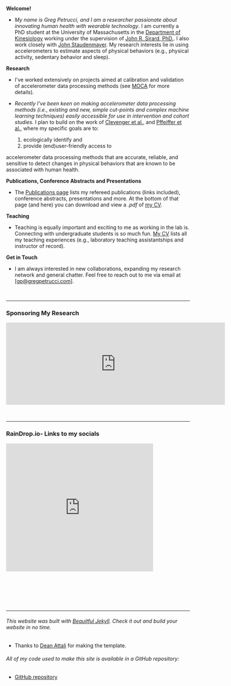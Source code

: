 **Welcome!**
- _My name is Greg Petrucci, and I am a researcher passionate about innovating human health with wearable technology_. I am currently a PhD student at the University of Massachusetts in the [Department of Kinesiology](https://www.umass.edu/sphhs/kinesiology) working under the supervision of  [John R. Sirard, PhD.](https://blogs.umass.edu/pahl/about-us/bios/john-sirard/). I also work closely with [John Staudenmayer](https://www.umass.edu/mathematics-statistics/directory/faculty/john-staudenmayer). My research interests lie in using accelerometers to estimate aspects of physical behaviors (e.g., physical activity, sedentary behavior and sleep).

**Research**
 - I've worked extensively on projects aimed at calibration and validation of accelerometer data processing methods (see [MOCA](https://gregpetrucci.com/moca/) for more details).
 
- _Recently I've been keen on making accelerometer data processing methods (i.e., existing and new, simple cut-points and complex machine learning techniques) easily accessible for use in intervention and cohort studies._ I plan to build on the work of [Clevenger et al.,][1] and [Pffeiffer et al.,][2] where my specific goals are to: 
	1) ecologically identify and 
	2) provide (end)user-friendly access to

accelerometer data processing methods that are accurate, reliable, and sensitive to detect changes in physical behaviors that are known to be associated with human health.  

[1]: https://iopscience.iop.org/article/10.1088/1361-6579/ac89c9
[2]: https://iopscience.iop.org/article/10.1088/1361-6579/ac89ca   

**Publications, Conference Abstracts and Presentations**
- The [Publications page](pubs.md)  lists my refereed publications (links included), conference abstracts, presentations and more. At the bottom of that page (and here) you can download and view a _.pdf_ of [my CV](https://gregpetrucci.com/assets/js/viewerjs-0.5.8/ViewerJS/PetrucciJr_CV_03_28_24.pdf).

**Teaching**
- Teaching is equally important and exciting to me as working in the lab is. Connecting with undergraduate students is so much fun.  [My CV](PetrucciJr_CV_11_30_23.pdf) lists all my teaching experiences (e.g., laboratory teaching assistantships and instructor of record).

**Get in Touch**
- I am always interested in new collaborations, expanding my research network and general chatter. Feel free to reach out to me via email at [gp@gregpetrucci.com].

<p>&nbsp;</p>

---
### Sponsoring My Research
<iframe src="https://github.com/sponsors/gregpetruccijr/card" title="Sponsor gregpetruccijr" height="225" width="600" style="border: 0;"></iframe>

<p>&nbsp;</p>

---
### RainDrop.io- Links to my socials 
<iframe style="border: 1; width: 80%; height: 350px;" allowfullscreen frameborder="0" src="https://raindrop.io/gpetrucci/social-links-42350973/embed"></iframe>

<p>&nbsp;</p>


<p>&nbsp;</p>


<p>&nbsp;</p>

---
######  This website was built with [Beauitful Jekyll](https://beautifuljekyll.com). Check it out and build your website in no time.
 * Thanks to [Dean Attali][dean] for making the template.
   
[dean]: https://github.com/daattali "GitHub"
###### All of my code used to make this site is available in a GitHub repository:   
   * [GitHub repository](https://github.com/gregpetruccijr/gregpetruccijr.github.io)

